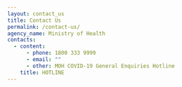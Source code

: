 ```yaml
---
layout: contact_us
title: Contact Us
permalink: /contact-us/
agency_name: Ministry of Health
contacts:
  - content:
      - phone: 1800 333 9999
      - email: ""
      - other: MOH COVID-19 General Enquiries Hotline
    title: HOTLINE
---
```

